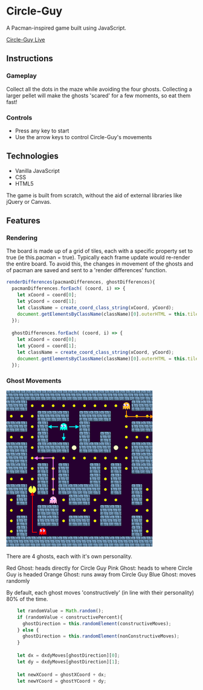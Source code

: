 # Circle-Guy
A Pacman-inspired game built using JavaScript.

[Circle-Guy Live](https://avivazana.com/Circle-Guy/)

## Instructions 

### Gameplay 

Collect all the dots in the maze while avoiding the four ghosts. 
Collecting a larger pellet will make the ghosts 'scared' for a few moments, so eat them fast!

### Controls 

* Press any key to start 
* Use the arrow keys to control Circle-Guy's movements

## Technologies 

* Vanilla JavaScript 
* CSS
* HTML5

The game is built from scratch, without the aid of external libraries like jQuery or Canvas. 

## Features 

### Rendering 

The board is made up of a grid of tiles, each with a specific property set to true (ie this.pacman = true).
Typically each frame update would re-render the entire board. To avoid this, the changes in movement of the ghosts and of pacman
are saved and sent to a 'render differences' function.

```javascript
renderDifferences(pacmanDifferences, ghostDifferences){  
  pacmanDifferences.forEach( (coord, i) => {
    let xCoord = coord[0];
    let yCoord = coord[1];
    let className = create_coord_class_string(xCoord, yCoord);
    document.getElementsByClassName(className)[0].outerHTML = this.tileMap[yCoord][xCoord].getHTML();
  });

  ghostDifferences.forEach( (coord, i) => {
    let xCoord = coord[0];
    let yCoord = coord[1];
    let className = create_coord_class_string(xCoord, yCoord);
    document.getElementsByClassName(className)[0].outerHTML = this.tileMap[yCoord][xCoord].getHTML();
  });
```

### Ghost Movements 

![alt text](https://github.com/avvazana/Circle-Guy/raw/master/assets/ghostMovements.png "Ghost Movements")

There are 4 ghosts, each with it's own personality.

Red Ghost: heads directly for Circle Guy
Pink Ghost: heads to where Circle Guy is headed
Orange Ghost: runs away from Circle Guy
Blue Ghost: moves randomly

By default, each ghost moves 'constructively' (in line with their personality) 80% of the time. 

```javascript 
    let randomValue = Math.random();
    if (randomValue < constructivePercent){
      ghostDirection = this.randomElement(constructiveMoves);
    } else {
      ghostDirection = this.randomElement(nonConstructiveMoves);
    }

    let dx = dxdyMoves[ghostDirection][0];
    let dy = dxdyMoves[ghostDirection][1];

    let newXCoord = ghostXCoord + dx;
    let newYCoord = ghostYCoord + dy;
```


